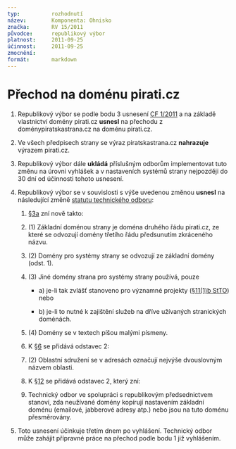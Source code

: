 ```yaml
---
typ:          rozhodnutí
název:        Komponenta: Ohnisko
značka:       RV 15/2011
původce:      republikový výbor
platnost:     2011-09-25
účinnost:     2011-09-25
zmocnění:     
formát:       markdown
---
```


# **Přechod na doménu pirati.cz**

1. Republikový výbor se podle bodu 3 usnesení [CF 1/2011](http://www.pirati.cz/cf/1_2011) a na základě vlastnictví domény pirati.cz **usnesl** na přechodu z doménypiratskastrana.cz na doménu pirati.cz.

2. Ve všech předpisech strany se výraz piratskastrana.cz **nahrazuje** výrazem pirati.cz.

3. Republikový výbor dále **ukládá** příslušným odborům implementovat tuto změnu na úrovni vyhlášek a v nastaveních systémů strany nejpozději do 30 dní od účinnosti tohoto usnesení.

4. Republikový výbor se v souvislosti s výše uvedenou změnou **usnesl** na následující změně [statutu technického odboru](http://www.pirati.cz/rules/stto):

    1. [§3a](http://www.pirati.cz/rules/stto#a_domeny) zní nově takto:

    2. (1) Základní doménou strany je doména druhého řádu pirati.cz, ze které se odvozují domény třetího řádu předsunutím zkráceného názvu.

    3. (2) Domény pro systémy strany se odvozují ze základní domény (odst. 1).

    4. (3) Jiné domény strana pro systémy strany používá, pouze

        * a) je-li tak zvlášť stanoveno pro významné projekty ([§11(1)b StTO](http://www.pirati.cz/rules/stto#seznamy_domen)) nebo

        * b) je-li to nutné k zajištění služeb na dříve užívaných stranických doménách.

    5. (4) Domény se v textech píšou malými písmeny.

    6. K [§6](http://www.pirati.cz/rules/stto#web) se přidává odstavec 2:

    7. (2) Oblastní sdružení se v adresách označují nejvýše dvouslovným názvem oblasti.

    8. K [§12](http://www.pirati.cz/rules/stto#provedeni) se přidává odstavec 2, který zní:

    9. Technický odbor ve spolupráci s republikovým předsednictvem stanoví, zda neužívané domény kopírují nastavením základní doménu (emailové, jabberové adresy atp.) nebo jsou na tuto doménu přesměrovány.

5. Toto usnesení účinkuje třetím dnem po vyhlášení. Technický odbor může zahájit přípravné práce na přechod podle bodu 1 již vyhlášením.

